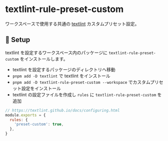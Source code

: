 # textlint-rule-preset-custom

ワークスペースで使用する共通の [textlint](https://textlint.github.io/) カスタムプリセット設定。

## 🚀 Setup

textlint を設定するワークスペース内のパッケージに `textlint-rule-preset-custom` をインストールします。

- textlint を設定するパッケージのディレクトリへ移動
- `pnpm add -D textlint` で textlint をインストール
- `pnpm add -D textlint-rule-preset-custom --workspace` でカスタムプリセット設定をインストール
- textlint の設定ファイルを作成し `rules` に `textlint-rule-preset-custom` を追加

```js
// https://textlint.github.io/docs/configuring.html
module.exports = {
  rules: {
    'preset-custom': true,
  },
}
```
